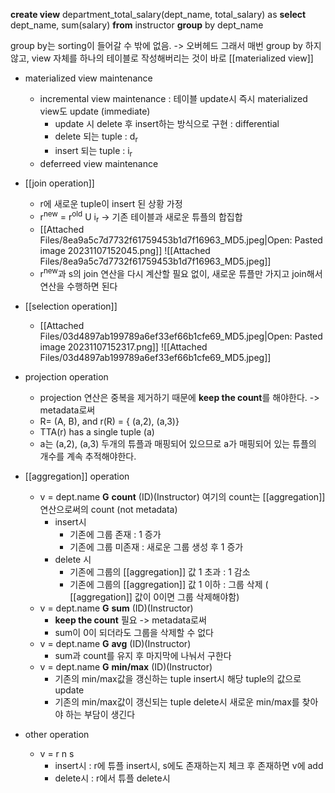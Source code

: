 **create view** department_total_salary(dept_name, total_salary) as
**select** dept_name, sum(salary)
**from** instructor
**group** by dept_name

group by는 sorting이 들어갈 수 밖에 없음. -> 오버헤드
그래서 매번 group by 하지 않고, view 자체를 하나의 테이블로 작성해버리는 것이 바로 [[materialized view]]

- materialized  view maintenance
	- incremental view maintenance : 테이블 update시 즉시 materialized view도 update (immediate)
		- update 시 delete 후 insert하는 방식으로 구현 : differential
		- delete 되는 tuple : d<sub>r</sub>
		- insert 되는 tuple : i<sub>r</sub>
	- deferreed view maintenance 

- [[join operation]] 
	- r에 새로운 tuple이 insert 된 상황 가정
	- r<sup>new</sup> = r<sup>old</sup> U i<sub>r</sub> 
	  -> 기존 테이블과 새로운 튜플의 합집합
	- [[Attached Files/8ea9a5c7d7732f61759453b1d7f16963_MD5.jpeg|Open: Pasted image 20231107152045.png]]
![[Attached Files/8ea9a5c7d7732f61759453b1d7f16963_MD5.jpeg]]
	- r<sup>new</sup>과 s의 join 연산을 다시 계산할 필요 없이, 새로운 튜플만 가지고 join해서 연산을 수행하면 된다

- [[selection operation]] 
	- [[Attached Files/03d4897ab199789a6ef33ef66b1cfe69_MD5.jpeg|Open: Pasted image 20231107152317.png]]
![[Attached Files/03d4897ab199789a6ef33ef66b1cfe69_MD5.jpeg]]

- projection operation 
	- projection 연산은 중복을 제거하기 때문에 **keep the count**를 해야한다. -> metadata로써 
	- R= (A, B), and r(R) = { (a,2), (a,3)}
	- TTA(r) has a single tuple (a)
	- a는 (a,2), (a,3) 두개의 튜플과 매핑되어 있으므로 a가 매핑되어 있는 튜플의 개수를 계속 추적해야한다.

- [[aggregation]] operation 
	- v = dept.name **G** **count** (ID)(Instructor)
	  여기의 count는 [[aggregation]] 연산으로써의 count 
	  (not metadata)
		- insert시 
			- 기존에 그룹 존재 : 1 증가
			- 기존에 그룹 미존재 : 새로운 그룹 생성 후 1 증가
		- delete 시
			- 기존에 그룹의 [[aggregation]] 값 1 초과 : 1 감소
			- 기존에 그룹의 [[aggregation]] 값 1 이하 : 그룹 삭제 ( [[aggregation]] 값이 0이면 그룹 삭제해야함)
	- v = dept.name **G** **sum** (ID)(Instructor)
		- **keep the count** 필요 -> metadata로써
		- sum이 0이 되더라도 그룹을 삭제할 수 없다
	- v = dept.name **G** **avg** (ID)(Instructor)
		- sum과 count를 유지 후 마지막에 나눠서 구한다
	- v = dept.name **G** **min/max** (ID)(Instructor)
		- 기존의 min/max값을 갱신하는 tuple insert시 해당 tuple의 값으로 update
		- 기존의 min/max값이 갱신되는 tuple delete시 새로운 min/max를 찾아야 하는 부담이 생긴다

- other operation 
	- v = r n s
		- insert시 : r에 튜플 insert시, s에도 존재하는지 체크 후  존재하면 v에 add
		- delete시 : r에서 튜플 delete시 
